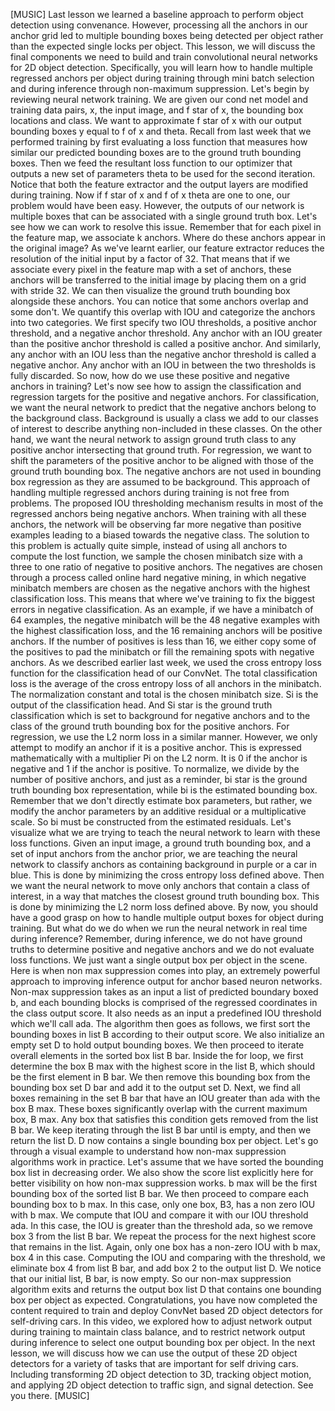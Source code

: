 [MUSIC] Last lesson we learned a baseline approach to perform object detection using convenance. However, processing all the anchors in our anchor grid led to multiple bounding boxes being detected per object rather than the expected single locks per object. This lesson, we will discuss the final components we need to build and train convolutional neural networks for 2D object detection. Specifically, you will learn how to handle multiple regressed anchors per object during training through mini batch selection and during inference through non-maximum suppression. Let's begin by reviewing neural network training. We are given our cond net model and training data pairs, x, the input image, and f star of x, the bounding box locations and class. We want to approximate f star of x with our output bounding boxes y equal to f of x and theta. Recall from last week that we performed training by first evaluating a loss function that measures how similar our predicted bounding boxes are to the ground truth bounding boxes. Then we feed the resultant loss function to our optimizer that outputs a new set of parameters theta to be used for the second iteration. Notice that both the feature extractor and the output layers are modified during training. Now if f star of x and f of x theta are one to one, our problem would have been easy. However, the outputs of our network is multiple boxes that can be associated with a single ground truth box. Let's see how we can work to resolve this issue. Remember that for each pixel in the feature map, we associate k anchors. Where do these anchors appear in the original image? As we've learnt earlier, our feature extractor reduces the resolution of the initial input by a factor of 32. That means that if we associate every pixel in the feature map with a set of anchors, these anchors will be transferred to the initial image by placing them on a grid with stride 32. We can then visualize the ground truth bounding box alongside these anchors. You can notice that some anchors overlap and some don't. We quantify this overlap with IOU and categorize the anchors into two categories. We first specify two IOU thresholds, a positive anchor threshold, and a negative anchor threshold. Any anchor with an IOU greater than the positive anchor threshold is called a positive anchor. And similarly, any anchor with an IOU less than the negative anchor threshold is called a negative anchor. Any anchor with an IOU in between the two thresholds is fully discarded. So now, how do we use these positive and negative anchors in training? Let's now see how to assign the classification and regression targets for the positive and negative anchors. For classification, we want the neural network to predict that the negative anchors belong to the background class. Background is usually a class we add to our classes of interest to describe anything non-included in these classes. On the other hand, we want the neural network to assign ground truth class to any positive anchor intersecting that ground truth. For regression, we want to shift the parameters of the positive anchor to be aligned with those of the ground truth bounding box. The negative anchors are not used in bounding box regression as they are assumed to be background. This approach of handling multiple regressed anchors during training is not free from problems. The proposed IOU thresholding mechanism results in most of the regressed anchors being negative anchors. When training with all these anchors, the network will be observing far more negative than positive examples leading to a biased towards the negative class. The solution to this problem is actually quite simple, instead of using all anchors to compute the lost function, we sample the chosen minibatch size with a three to one ratio of negative to positive anchors. The negatives are chosen through a process called online hard negative mining, in which negative minibatch members are chosen as the negative anchors with the highest classification loss. This means that where we've training to fix the biggest errors in negative classification. As an example, if we have a minibatch of 64 examples, the negative minibatch will be the 48 negative examples with the highest classification loss, and the 16 remaining anchors will be positive anchors. If the number of positives is less than 16, we either copy some of the positives to pad the minibatch or fill the remaining spots with negative anchors. As we described earlier last week, we used the cross entropy loss function for the classification head of our ConvNet. The total classification loss is the average of the cross entropy loss of all anchors in the minibatch. The normalization constant and total is the chosen minibatch size. Si is the output of the classification head. And Si star is the ground truth classification which is set to background for negative anchors and to the class of the ground truth bounding box for the positive anchors. For regression, we use the L2 norm loss in a similar manner. However, we only attempt to modify an anchor if it is a positive anchor. This is expressed mathematically with a multiplier Pi on the L2 norm. It is 0 if the anchor is negative and 1 if the anchor is positive. To normalize, we divide by the number of positive anchors, and just as a reminder, bi star is the ground truth bounding box representation, while bi is the estimated bounding box. Remember that we don't directly estimate box parameters, but rather, we modify the anchor parameters by an additive residual or a multiplicative scale. So bi must be constructed from the estimated residuals. Let's visualize what we are trying to teach the neural network to learn with these loss functions. Given an input image, a ground truth bounding box, and a set of input anchors from the anchor prior, we are teaching the neural network to classify anchors as containing background in purple or a car in blue. This is done by minimizing the cross entropy loss defined above. Then we want the neural network to move only anchors that contain a class of interest, in a way that matches the closest ground truth bounding box. This is done by minimizing the L2 norm loss defined above. By now, you should have a good grasp on how to handle multiple output boxes for object during training. But what do we do when we run the neural network in real time during inference? Remember, during inference, we do not have ground truths to determine positive and negative anchors and we do not evaluate loss functions. We just want a single output box per object in the scene. Here is when non max suppression comes into play, an extremely powerful approach to improving inference output for anchor based neuron networks. Non-max suppression takes as an input a list of predicted boundary boxed b, and each bounding blocks is comprised of the regressed coordinates in the class output score. It also needs as an input a predefined IOU threshold which we'll call ada. The algorithm then goes as follows, we first sort the bounding boxes in list B according to their output score. We also initialize an empty set D to hold output bounding boxes. We then proceed to iterate overall elements in the sorted box list B bar. Inside the for loop, we first determine the box B max with the highest score in the list B, which should be the first element in B bar. We then remove this bounding box from the bounding box set D bar and add it to the output set D. Next, we find all boxes remaining in the set B bar that have an IOU greater than ada with the box B max. These boxes significantly overlap with the current maximum box, B max. Any box that satisfies this condition gets removed from the list B bar. We keep iterating through the list B bar until is empty, and then we return the list D. D now contains a single bounding box per object. Let's go through a visual example to understand how non-max suppression algorithms work in practice. Let's assume that we have sorted the bounding box list in decreasing order. We also show the score list explicitly here for better visibility on how non-max suppression works. b max will be the first bounding box of the sorted list B bar. We then proceed to compare each bounding box to b max. In this case, only one box, B3, has a non zero IOU with b max. We compute that IOU and compare it with our IOU threshold ada. In this case, the IOU is greater than the threshold ada, so we remove box 3 from the list B bar. We repeat the process for the next highest score that remains in the list. Again, only one box has a non-zero IOU with b max, box 4 in this case. Computing the IOU and comparing with the threshold, we eliminate box 4 from list B bar, and add box 2 to the output list D. We notice that our initial list, B bar, is now empty. So our non-max suppression algorithm exits and returns the output box list D that contains one bounding box per object as expected. Congratulations, you have now completed the content required to train and deploy ConvNet based 2D object detectors for self-driving cars. In this video, we explored how to adjust network output during training to maintain class balance, and to restrict network output during inference to select one output bounding box per object. In the next lesson, we will discuss how we can use the output of these 2D object detectors for a variety of tasks that are important for self driving cars. Including transforming 2D object detection to 3D, tracking object motion, and applying 2D object detection to traffic sign, and signal detection. See you there. [MUSIC]